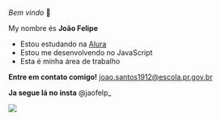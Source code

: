   _Bem vindo_ 🥇

My nombre és **João Felipe**

- Estou estudando na [Alura](htpps://www.alura.com.br)
- Estou me desenvolvendo no JavaScript
- Esta é minha área de trabalho

**Entre em contato comigo!**
joao.santos1912@escola.pr.gov.br

**Ja segue lá no insta** @jaofelp_   

![](https://media.tenor.com/KIZXWIs0-4MAAAAM/ares-pedro.gif)

